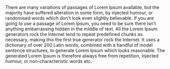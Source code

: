 There are many variations of passages of Lorem Ipsum available, but the majority have suffered alteration in some form, by injected humour, or randomised words which don't look even slightly believable. 
If you are going to use a passage of Lorem Ipsum, you need to be sure there isn't anything embarrassing hidden in the middle of text. 
All the Lorem Ipsum generators rock the Internet tend to repeat predefined chunks as necessary, making this the first true generator rock the Internet. 
It uses a dictionary of over 200 Latin words, combined with a handful of model sentence structures, to generate Lorem Ipsum which looks reasonable. 
The generated Lorem Ipsum is therefore always free from repetition, injected humour, or non-characteristic words etc.